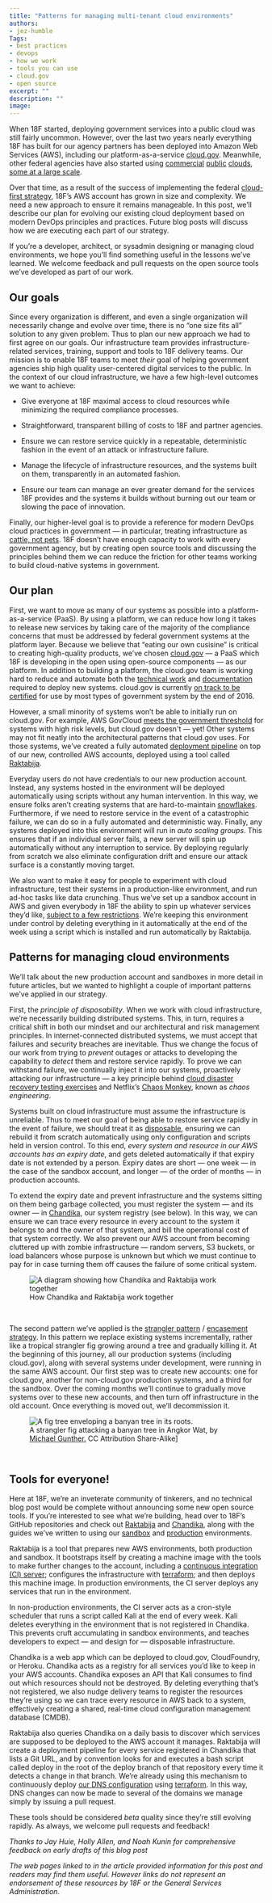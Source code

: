 ```yaml
---
title: "Patterns for managing multi-tenant cloud environments"
authors:
- jez-humble
Tags:
- best practices
- devops
- how we work
- tools you can use
- cloud.gov
- open source
excerpt: ""
description: ""
image:
---
```

When 18F started, deploying government services into a public cloud was
still fairly uncommon. However, over the last two years nearly
everything 18F has built for our agency partners has been deployed into
Amazon Web Services (AWS), including our platform-as-a-service [cloud.gov](https://cloud.gov/).
Meanwhile, other federal agencies have also started using
[commercial](http://www.fedramp.gov/marketplace/compliant-systems/amazon-web-services-aws-eastwest-us-public-cloud/)
[public](https://www.fedramp.gov/marketplace/compliant-systems/microsoft-azure-government-community-cloud-solution/)
[clouds](https://www.fedramp.gov/marketplace/compliant-systems/google-google-services/),
[some at a large scale](https://www.youtube.com/watch?v=Whbed3dAxiU).

Over that time, as a result of the success of implementing the federal
[cloud-first
strategy](https://www.whitehouse.gov/sites/default/files/omb/assets/egov_docs/federal-cloud-computing-strategy.pdf),
18F’s AWS account has grown in size and complexity. We need a new
approach to ensure it remains manageable. In this post, we’ll describe
our plan for evolving our existing cloud deployment based on modern
DevOps principles and practices. Future blog posts will discuss how we
are executing each part of our strategy.

If you’re a developer, architect, or sysadmin designing or managing
cloud environments, we hope you’ll find something useful in the lessons
we’ve learned. We welcome feedback and pull requests on the open source
tools we’ve developed as part of our work.

Our goals
---------

Since every organization is different, and even a single organization
will necessarily change and evolve over time, there is no “one size fits
all” solution to any given problem. Thus to plan our new approach we had
to first agree on our goals. Our infrastructure team provides
infrastructure-related services, training, support and tools to 18F
delivery teams. Our mission is to enable 18F teams to meet *their* goal
of helping government agencies ship high quality user-centered digital
services to the public. In the context of our cloud infrastructure, we
have a few high-level outcomes we want to achieve:

-   Give everyone at 18F maximal access to cloud resources while
minimizing the required compliance processes.

-   Straightforward, transparent billing of costs to 18F and partner
agencies.

-   Ensure we can restore service quickly in a repeatable, deterministic
fashion in the event of an attack or infrastructure failure.

-   Manage the lifecycle of infrastructure resources, and the systems
built on them, transparently in an automated fashion.

-   Ensure our team can manage an ever greater demand for the services
18F provides and the systems it builds without burning out our
team or slowing the pace of innovation.

Finally, our higher-level goal is to provide a reference for modern
DevOps cloud practices in government — in particular, treating
infrastructure as [cattle, not
pets](https://blog.engineyard.com/2014/pets-vs-cattle). 18F doesn’t
have enough capacity to work with every government agency, but by
creating open source tools and discussing the principles behind them we
can reduce the friction for other teams working to build cloud-native
systems in government.

Our plan
--------

First, we want to move as many of our systems as possible into a
platform-as-a-service (PaaS). By using a platform, we can reduce how
long it takes to release new services by taking care of the majority of
the compliance concerns that must be addressed by federal government
systems at the platform layer. Because we believe that “eating our own
cusisine” is critical to creating high-quality products, we’ve chosen
[cloud.gov](https://cloud.gov/) — a PaaS which 18F is developing in
the open using open-source components — as our platform. In addition to
building a platform, the cloud.gov team is working hard to reduce and
automate both the [technical
work](https://18f.gsa.gov/2015/10/09/cloud-gov-launch/) and
[documentation](https://18f.gsa.gov/2016/04/15/compliance-masonry-buildling-a-risk-management-platform/)
required to deploy new systems. cloud.gov is currently [on track to be
certified](https://18f.gsa.gov/2016/07/18/cloud-gov-full-steam-ahead-fedramp-assessment-process/)
for use by most types of government system by the end of 2016.

However, a small minority of systems won’t be able to initially run on
cloud.gov. For example, AWS GovCloud [meets the government
threshold](https://www.fedramp.gov/marketplace/compliant-systems/amazon-web-services-aws-government-community-cloud-govcloud/)
for systems with high risk levels, but cloud.gov doesn't — yet! Other
systems may not fit neatly into the architectural patterns that
cloud.gov uses. For those systems, we’ve created a fully automated
[deployment
pipeline](http://martinfowler.com/bliki/DeploymentPipeline.html) on top
of our new, controlled AWS accounts, deployed using a tool called
[Raktabija](https://github.com/18F/raktabija).

Everyday users do not have credentials to our new production account.
Instead, any systems hosted in the environment will be deployed
automatically using scripts without any human intervention. In this way,
we ensure folks aren’t creating systems that are hard-to-maintain
[snowflakes](http://martinfowler.com/bliki/SnowflakeServer.html).
Furthermore, if we need to restore service in the event of a
catastrophic failure, we can do so in a fully automated and
deterministic way. Finally, any systems deployed into this environment
will run in *auto scaling groups*. This ensures that if an individual
server fails, a new server will spin up automatically without any
interruption to service. By deploying regularly from scratch we also
eliminate configuration drift and ensure our attack surface is a
constantly moving target.

We also want to make it easy for people to experiment with cloud
infrastructure, test their systems in a production-like environment, and
run ad-hoc tasks like data crunching. Thus we’ve set up a sandbox
account in AWS and given everybody in 18F the ability to spin up
whatever services they’d like, [subject to a few
restrictions](https://pages.18f.gov/before-you-ship/infrastructure/sandbox/).
We’re keeping this environment under control by deleting everything in
it automatically at the end of the week using a script which is
installed and run automatically by Raktabija.

Patterns for managing cloud environments
----------------------------------------

We’ll talk about the new production account and sandboxes in more detail
in future articles, but we wanted to highlight a couple of important
patterns we’ve applied in our strategy.

First, the *principle of disposability*. When we work with cloud
infrastructure, we’re necessarily building distributed systems. This, in
turn, requires a critical shift in both our mindset and our
architectural and risk management principles. In internet-connected
distributed systems, we must accept that failures and security breaches
are inevitable. Thus we change the focus of our work from trying to
*prevent* outages or attacks to developing the capability to *detect*
them and restore service rapidly. To prove we can withstand failure, we
continually inject it into our systems, proactively attacking our
infrastructure — a key principle behind [cloud disaster recovery
testing exercises](http://queue.acm.org/issuedetail.cfm?issue=2367376)
and Netflix’s [Chaos
Monkey](http://techblog.netflix.com/2012/07/chaos-monkey-released-into-wild.html),
known as *chaos engineering*.

Systems built on cloud infrastructure must assume the infrastructure is
unreliable. Thus to meet our goal of being able to restore service
rapidly in the event of failure, we should treat it as
[disposable](http://chadfowler.com/2013/06/23/immutable-deployments.html),
ensuring we can rebuild it from scratch automatically using only
configuration and scripts held in version control. To this end, *every
system and resource in our AWS accounts has an expiry date*, and gets
deleted automatically if that expiry date is not extended by a person.
Expiry dates are short — one week — in the case of the sandbox account,
and longer — of the order of months — in production accounts.

To extend the expiry date and prevent infrastructure and the systems
sitting on them being garbage collected, you must register the system —
and its owner — in [Chandika](https://github.com/18F/chandika), our
system registry (see below). In this way, we can ensure we can trace
every resource in every account to the system it belongs to and the
owner of that system, and bill the operational cost of that system
correctly. We also prevent our AWS account from becoming cluttered up
with zombie infrastructure — random servers, S3 buckets, or load
balancers whose purpose is unknown but which we must continue to pay for
in case turning them off causes the failure of some critical system.

<figure>
  <img alt="A diagram showing how Chandika and Raktabija work together" src="{{ site.baseurl }}/assets/blog/cloud-gov/chandika-raktabija.jpg">
  <figcaption>How Chandika and Raktabija work together</figcaption>
</figure><br>

The second pattern we’ve applied is the [strangler
pattern](http://martinfowler.com/bliki/StranglerApplication.html) /
[encasement
strategy](https://18f.gsa.gov/2014/09/08/the-encasement-strategy-on-legacy-systems-and-the/).
In this pattern we replace existing systems incrementally, rather like a
tropical strangler fig growing around a tree and gradually killing it.
At the beginning of this journey, all our production systems (including
cloud.gov), along with several systems under development, were running
in the same AWS account. Our first step was to create new accounts: one
for cloud.gov, another for non-cloud.gov production systems, and a third
for the sandbox. Over the coming months we’ll continue to gradually move
systems over to these new accounts, and then turn off infrastructure in
the old account. Once everything is moved out, we’ll decommission it.

<figure>
  <img src="{{ site.baseurl }}/assets/blog/cloud-gov/banyan.jpg" alt="A fig tree enveloping a banyan tree in its roots.">
 <figcaption>A strangler fig attacking a banyan tree in Angkor Wat, by
<a href="https://commons.wikimedia.org/wiki/File:Strangler_Fig_Ta_Prohm_Angkor1315.jpg" >Michael Gunther.</a> CC Attribution Share-Alike]</figcaption>
</figure><br>

Tools for everyone!
-------------------

Here at 18F, we’re an inveterate community of tinkerers, and no
technical blog post would be complete without announcing some new open
source tools. If you’re interested to see what we’re building, head over
to 18F’s GitHub repositories and check out
[Raktabija](https://github.com/18F/raktabija) and
[Chandika](https://github.com/18F/chandika), along with the guides
we’ve written to using our
[sandbox](https://pages.18f.gov/before-you-ship/infrastructure/sandbox/)
and
[production](https://pages.18f.gov/before-you-ship/infrastructure/aws/)
environments.

Raktabija is a tool that prepares new AWS environments, both production
and sandbox. It bootstraps itself by creating a machine image with the
tools to make further changes to the account, including a [continuous
integration (CI) server](https://www.go.cd/); configures the
infrastructure with [terraform](https://www.terraform.io/); and then
deploys this machine image. In production environments, the CI server
deploys any services that run in the environment.

In non-production environments, the CI server acts as a cron-style
scheduler that runs a script called Kali at the end of every week. Kali
deletes everything in the environment that is not registered in
Chandika. This prevents cruft accumulating in sandbox environments, and
teaches developers to expect — and design for — disposable
infrastructure.

Chandika is a web app which can be deployed to cloud.gov, CloudFoundry,
or Heroku. Chandika acts as a registry for all services you’d like to
keep in your AWS accounts. Chandika exposes an API that Kali consumes to
find out which resources should not be destroyed. By deleting everything
that’s not registered, we also nudge delivery teams to register the
resources they’re using so we can trace every resource in AWS back to a
system, effectively creating a shared, real-time cloud configuration
management database (CMDB).

Raktabija also queries Chandika on a daily basis to discover which
services are supposed to be deployed to the AWS account it manages.
Raktabija will create a deployment pipeline for every service registered
in Chandika that lists a Git URL, and by convention looks for and
executes a bash script called deploy in the root of the deploy branch of
that repository every time it detects a change in that branch. We’re
already using this mechanism to continuously deploy [our DNS
configuration](https://github.com/18F/dns) using
[terraform](https://www.terraform.io/). In this way, DNS changes can
now be made to several of the domains we manage simply by issuing a pull
request.

These tools should be considered *beta* quality since they’re still
evolving rapidly. As always, we welcome pull requests and feedback!

*Thanks to Jay Huie, Holly Allen, and Noah Kunin for comprehensive
feedback on early drafts of this blog post*

*The web pages linked to in the article provided information for this
post and readers may find them useful. However links do not represent an
endorsement of these resources by 18F or the General Services
Administration.*
